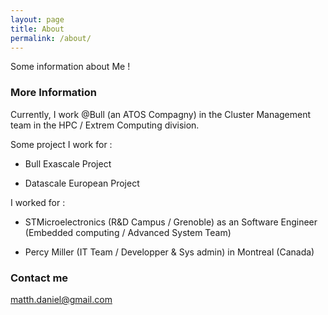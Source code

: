 ```yaml
---
layout: page
title: About
permalink: /about/
---
```


Some information about Me !

### More Information

Currently, I work @Bull (an ATOS Compagny) in the Cluster Management team in the HPC / Extrem Computing division.

Some project I work for :

* Bull Exascale Project 
 
* Datascale European Project

I worked for :

* STMicroelectronics (R&D Campus / Grenoble) as an Software Engineer (Embedded computing / Advanced System Team)

* Percy Miller (IT Team / Developper & Sys admin) in Montreal (Canada)

### Contact me

[matth.daniel@gmail.com](mailto:matth.daniel@gmail.com)
